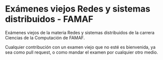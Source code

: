 # Exámenes viejos Redes y sistemas distribuidos - FAMAF

Exámenes viejos de la materia Redes y sistemas distribuidos de la carrera Ciencias de la Computación de FAMAF.

Cualquier contribución con un examen viejo que no esté es bienvenida, ya sea como pull request, o como mandar el examen por cualquier otro medio.


